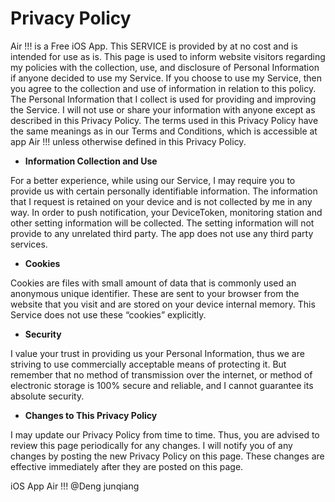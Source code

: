 # Privacy Policy

Air !!! is a Free iOS App. This SERVICE is provided by at no cost and is intended for use as is.
This page is used to inform website visitors regarding my policies with the collection, use, and disclosure of Personal Information if anyone decided to use my Service.
If you choose to use my Service, then you agree to the collection and use of information in relation to this policy. The Personal Information that I collect is used for providing and improving the Service. I will not use or share your information with anyone except as described in this Privacy Policy.
The terms used in this Privacy Policy have the same meanings as in our Terms and Conditions, which is accessible at app Air !!! unless otherwise defined in this Privacy Policy.

- **Information Collection and Use**

For a better experience, while using our Service, I may require you to provide us with certain personally identifiable information. The information that I request is retained on your device and is not collected by me in any way.
In order to push notification, your DeviceToken, monitoring station and other setting information will be collected. The setting information will not provide to any unrelated third party.
The app does not use any third party services.

- **Cookies**

Cookies are files with small amount of data that is commonly used an anonymous unique identifier. These are sent to your browser from the website that you visit and are stored on your device internal memory.
This Service does not use these “cookies” explicitly.

- **Security**

I value your trust in providing us your Personal Information, thus we are striving to use commercially acceptable means of protecting it. But remember that no method of transmission over the internet, or method of electronic storage is 100% secure and reliable, and I cannot guarantee its absolute security.

- **Changes to This Privacy Policy**

I may update our Privacy Policy from time to time. Thus, you are advised to review this page periodically for any changes. I will notify you of any changes by posting the new Privacy Policy on this page. These changes are effective immediately after they are posted on this page.

iOS App Air !!! @Deng junqiang
